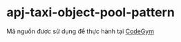 # apj-taxi-object-pool-pattern
Mã nguồn được sử dụng để thực hành tại [CodeGym](https://codegym.vn)
